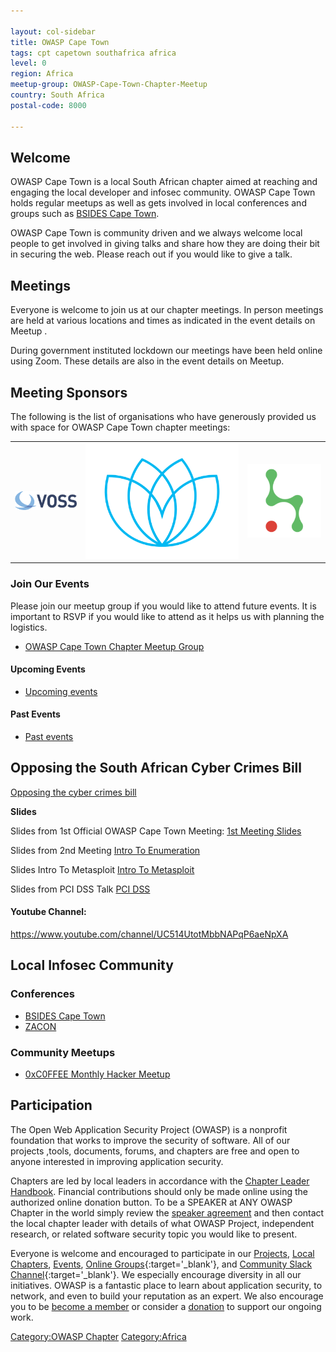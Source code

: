 ```yaml
---

layout: col-sidebar
title: OWASP Cape Town
tags: cpt capetown southafrica africa
level: 0
region: Africa
meetup-group: OWASP-Cape-Town-Chapter-Meetup
country: South Africa
postal-code: 8000

---
```


## Welcome
OWASP Cape Town is a local South African chapter aimed at reaching and engaging the local developer and infosec community. 
OWASP Cape Town holds regular meetups as well as gets involved in local conferences and groups such as [BSIDES Cape Town](https://bsidescapetown.co.za). 

OWASP Cape Town is community driven and we always welcome local people to get involved in giving talks and share how they are doing their bit in securing the web. Please reach out if you would like to give a talk.

## Meetings

Everyone is welcome to join us at our chapter meetings. In person meetings are held at various locations and times as indicated in the event details on Meetup .

During government instituted lockdown our meetings have been held online using Zoom. These details are also in the event details on Meetup.  


## Meeting Sponsors

The following is the list of organisations who have generously provided us with space for OWASP Cape Town chapter meetings:

<table cellpadding="10" cellspacing="0" border="0">
<tr>
<td> <a href="https://www.voss-solutions.com"><img src="assets/images/voss.png" alt="VOSS Solutions"/></a> </td>

<td> <a href="https://prodigyfinance.com"><img src="assets/images/prodigyfinance.png" alt="Prodigy Finance"/></a> </td>

<td> <a href="https://thinkst.com"><img src="assets/images/thinkst.png" alt="Thinkst"/></a> </td>
</tr>
</table>


### Join Our Events

Please join our meetup group if you would like to attend future events.
It is important to RSVP if you would like to attend as it helps us with planning the logistics.  
  - [OWASP Cape Town Chapter Meetup Group](http://www.meetup.com/OWASP-Cape-Town-Chapter-Meetup)

#### Upcoming  Events

 - [Upcoming events](https://www.meetup.com/OWASP-Cape-Town-Chapter-Meetup/events/)

#### Past Events

 - [Past events](https://www.meetup.com/OWASP-Cape-Town-Chapter-Meetup/events/past/)

## Opposing the South African Cyber Crimes Bill

[Opposing the cyber crimes bill](https://wiki.owasp.org/index.php/Opposing_South_African_CyberCrimes_Bill)

**Slides**

Slides from 1st Official OWASP Cape Town Meeting: [1st Meeting Slides](/www-pdf-archive/Owasp-meeting1-17jun2015.pdf)

Slides from 2nd Meeting [Intro To Enumeration](https://www.owasp.org/images/6/6e/Intro_To_Enumeration_FINAL_MAIL_OUT.odp)

Slides Intro To Metasploit [Intro To Metasploit](https://www.owasp.org/index.php/File:Intro_To_Metasploit_FINAL.odp)

Slides from PCI DSS Talk [PCI DSS](https://docs.google.com/presentation/d/1spHkDjvLA4apqKmIGrKRfNB1cMHWB8nzwjW_A3QzVTs)

#### Youtube Channel:

<https://www.youtube.com/channel/UC514UtotMbbNAPqP6aeNpXA>

## Local Infosec Community

### Conferences

  - [BSIDES Cape Town](http://www.bsidescapetown.co.za)
  - [ZACON](https://zacon.org.za)

### Community Meetups

  - [0xC0FFEE Monthly Hacker Meetup](https://twitter.com/0xC0FFEE_CPT)

## Participation
The Open Web Application Security Project (OWASP) is a nonprofit foundation that works to improve the security of software. All of our projects ,tools, documents, forums, and chapters are free and open to anyone interested in improving application security. 

Chapters are led by local leaders in accordance with the [Chapter Leader Handbook](/www-policy/rules-of-procedure/chapter-handbook). 
Financial contributions should only be made online using the authorized online donation button. 
To be a SPEAKER at ANY OWASP Chapter in the world simply review the [speaker agreement](/www-policy/speaker-agreement) and then contact the local chapter leader with details of what OWASP Project, independent research, or related software security topic you would like to present.

Everyone is welcome and encouraged to participate in our [Projects](/projects), [Local Chapters](/chapters), [Events](/events), [Online Groups](https://groups.google.com/a/owasp.com/){:target='_blank'}, and [Community Slack Channel](https://owasp.slack.com/){:target='_blank'}. We especially encourage diversity in all our initiatives. OWASP is a fantastic place to learn about application security, to network, and even to build your reputation as an expert. We also encourage you to be [become a member](/membership) or consider a [donation](/donate) to support our ongoing work.

[Category:OWASP Chapter](Category:OWASP_Chapter )
[Category:Africa](Category:Africa )
